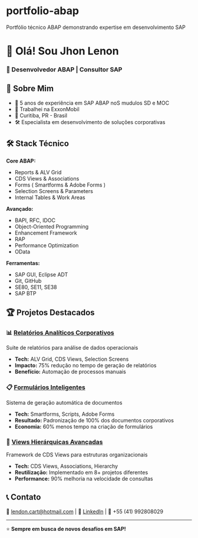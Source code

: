 # portfolio-abap
Portfólio técnico ABAP demonstrando expertise em desenvolvimento SAP

# 👋 Olá! Sou Jhon Lenon
### 🚀 Desenvolvedor ABAP | Consultor SAP

## 💼 Sobre Mim
- 🎯 5 anos de experiência em SAP ABAP noS mudulos SD e MOC
- 🏢 Trabalhei  na ExxonMobil
- 📍 Curitiba, PR - Brasil
- 🛠️ Especialista em desenvolvimento de soluções corporativas

## 🛠️ Stack Técnico

**Core ABAP:**
- Reports & ALV Grid
- CDS Views & Associations
- Forms ( Smartforms & Adobe Forms )
- Selection Screens & Parameters
- Internal Tables & Work Areas

**Avançado:**
- BAPI, RFC, IDOC
- Object-Oriented Programming
- Enhancement Framework
- RAP
- Performance Optimization
- OData

**Ferramentas:**
- SAP GUI, Eclipse ADT
- Git, GitHub
- SE80, SE11, SE38
- SAP BTP
  

## 🏆 Projetos Destacados

### 📊 [Relatórios Analíticos Corporativos](./01-reports/)
Suite de relatórios para análise de dados operacionais
- **Tech:** ALV Grid, CDS Views, Selection Screens
- **Impacto:** 75% redução no tempo de geração de relatórios
- **Benefício:** Automação de processos manuais

### 📋 [Formulários Inteligentes](./02-forms-smartforms/)
Sistema de geração automática de documentos
- **Tech:** Smartforms, Scripts, Adobe Forms
- **Resultado:** Padronização de 100% dos documentos corporativos
- **Economia:** 60% menos tempo na criação de formulários

### 🌳 [Views Hierárquicas Avançadas](./03-cds-views/)
Framework de CDS Views para estruturas organizacionais
- **Tech:** CDS Views, Associations, Hierarchy
- **Reutilização:** Implementado em 8+ projetos diferentes
- **Performance:** 90% melhoria na velocidade de consultas


## 📞 Contato
📧 lendon.cart@hotmail.com | 💼 [LinkedIn](https://linkedin.com/in/jhon-lenon-abap) | 📱 +55 (41) 992808029

---
⭐ **Sempre em busca de novos desafios em SAP!**
